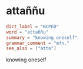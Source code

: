 # attaññu

``` toml
dict_label = "NCPED"
word = "attaññu"
summary = "knowing oneself"
grammar_comment = "mfn."
see_also = ["atta"]
```

knowing oneself

